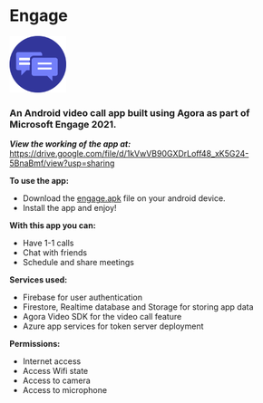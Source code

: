 # Engage
<img src="./app/src/main/res/drawable/logo.png" width="100" height="100"/>
<h3>An Android video call app built using Agora as part of Microsoft Engage 2021.</h3>

<i><strong>View the working of the app at:</strong></i> https://drive.google.com/file/d/1kVwVB90GXDrLoff48_xK5G24-5BnaBmf/view?usp=sharing


<strong>To use the app:</strong>
  - Download the [engage.apk](./engage.apk) file on your android device.
  - Install the app and enjoy!


<strong>With this app you can:</strong>
  - Have 1-1 calls
  - Chat with friends
  - Schedule and share meetings


<strong>Services used:</strong>
  - Firebase for user authentication
  - Firestore, Realtime database and Storage for storing app data
  - Agora Video SDK for the video call feature
  - Azure app services for token server deployment
  
<strong>Permissions:</strong>
  - Internet access
  - Access Wifi state
  - Access to camera
  - Access to microphone
  
